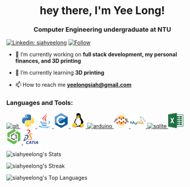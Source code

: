 <h1 align="center">hey there, I'm Yee Long!</h1>
<h3 align="center">Computer Engineering undergraduate at NTU</h3>

[![Linkedin: siahyeelong](https://img.shields.io/badge/-Siah%20Yee%20Long-blue?style=flat-square&logo=Linkedin&logoColor=white&link=https://www.linkedin.com/in/siahyeelong/)](https://www.linkedin.com/in/siahyeelong/) [![Follow](https://img.shields.io/github/followers/siahyeelong?label=Follow&style=social)](https://github.com/siahyeelong)


- 🔭 I’m currently working on **full stack development, my personal finances, and 3D printing**

- 🌱 I’m currently learning **3D printing**

- 📫 How to reach me **yeelongsiah@gmail.com**


<h3 align="left">Languages and Tools:</h3>
<p align="left"> 
    <a href="https://git-scm.com/" target="_blank" rel="noreferrer"> <img src="https://www.vectorlogo.zone/logos/git-scm/git-scm-icon.svg" alt="git" width="40" height="40"/> </a> 
    <a href="https://www.python.org" target="_blank" rel="noreferrer"> <img src="https://raw.githubusercontent.com/devicons/devicon/master/icons/python/python-original.svg" alt="python" width="40" height="40"/> </a> 
    <a href="https://www.java.com" target="_blank" rel="noreferrer"> <img src="https://raw.githubusercontent.com/devicons/devicon/master/icons/java/java-original.svg" alt="java" width="40" height="40"/> </a> 
    <a href="https://www.cprogramming.com/" target="_blank" rel="noreferrer"> <img src="https://raw.githubusercontent.com/devicons/devicon/master/icons/c/c-original.svg" alt="c" width="40" height="40"/> </a> 
    <a href="https://www.linux.org/" target="_blank" rel="noreferrer"> <img src="https://raw.githubusercontent.com/devicons/devicon/master/icons/linux/linux-original.svg" alt="linux" width="40" height="40"/> </a> 
    <a href="https://www.arduino.cc/" target="_blank" rel="noreferrer"> <img src="https://cdn.worldvectorlogo.com/logos/arduino-1.svg" alt="arduino" width="40" height="40"/> </a> 
    <a href="https://fme.safe.com/" target="_blank" rel="noreferrer"> <img src="./images/FME_Software_Logo.svg" alt="fme" width="40" height="40"/> </a> 
    <a href="https://www.mysql.com/" target="_blank" rel="noreferrer"> <img src="https://raw.githubusercontent.com/devicons/devicon/master/icons/mysql/mysql-original-wordmark.svg" alt="mysql" width="40" height="40"/> </a> 
    <a href="https://www.sqlite.org/" target="_blank" rel="noreferrer"> <img src="https://www.vectorlogo.zone/logos/sqlite/sqlite-icon.svg" alt="sqlite" width="40" height="40"/> </a>
    <a href="https://www.microsoft.com/en-sg/microsoft-365/excel" target="_blank" rel="noreferrer"> <img src="./images/Microsoft_Excel_2013-2019_logo.svg" alt="excel" width="40" height="40"/> </a> 
    <a href="https://www.onshape.com/en/" target="_blank" rel="noreferrer"> <img src="./images/Onshape_logo-300x300.png" alt="onshape" width="40" height="40"/> </a>
    <a href="https://www.3ds.com/products/catia/catia-v5" target="_blank" rel="noreferrer"> <img src="./images/CATIA_logo.svg.png" alt="catia" width="40" height="40"/> </a>

![siahyeelong's Stats](https://github-readme-stats.vercel.app/api?username=siahyeelong&theme=gruvbox&show_icons=true&hide_border=false&count_private=true)

![siahyeelong's Streak](https://github-readme-streak-stats.herokuapp.com/?user=siahyeelong&theme=gruvbox&hide_border=false)

![siahyeelong's Top Languages](https://github-readme-stats.vercel.app/api/top-langs/?username=siahyeelong&theme=gruvbox&show_icons=true&hide_border=false&layout=compact&hide=jupyter%20notebook,html)

